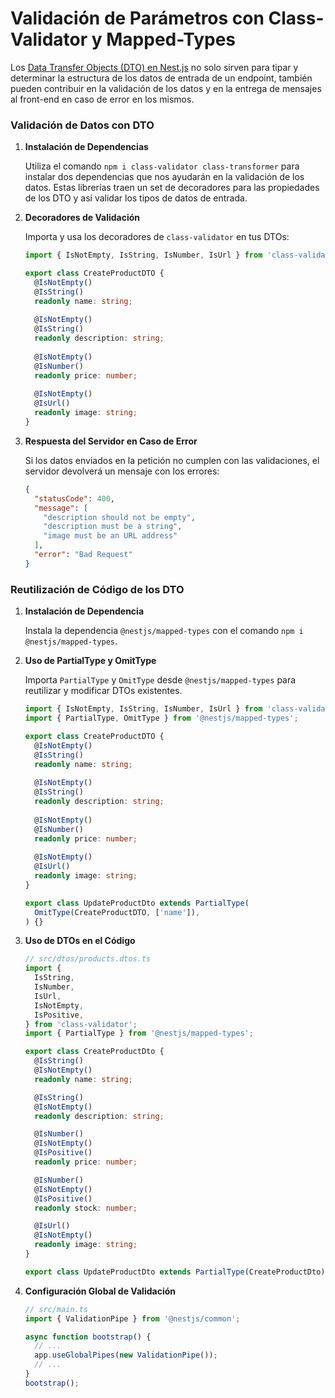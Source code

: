 # Validación de Parámetros con Class-Validator y Mapped-Types

Los [Data Transfer Objects (DTO) en Nest.js](013%20-%20Data%20Transfer%20Objects%20(DTO)%20en%20Nest.js.md) no solo sirven para tipar y determinar la estructura de los datos de entrada de un endpoint, también pueden contribuir en la validación de los datos y en la entrega de mensajes al front-end en caso de error en los mismos.

### Validación de Datos con DTO

1. **Instalación de Dependencias**

   Utiliza el comando `npm i class-validator class-transformer` para instalar dos dependencias que nos ayudarán en la validación de los datos. Estas librerías traen un set de decoradores para las propiedades de los DTO y así validar los tipos de datos de entrada.

2. **Decoradores de Validación**

   Importa y usa los decoradores de `class-validator` en tus DTOs:

   ```typescript
   import { IsNotEmpty, IsString, IsNumber, IsUrl } from 'class-validator';

   export class CreateProductDTO {
     @IsNotEmpty()
     @IsString()
     readonly name: string;
     
     @IsNotEmpty()
     @IsString()
     readonly description: string;
     
     @IsNotEmpty()
     @IsNumber()
     readonly price: number;
     
     @IsNotEmpty()
     @IsUrl()
     readonly image: string;
   }
   ```

3. **Respuesta del Servidor en Caso de Error**

   Si los datos enviados en la petición no cumplen con las validaciones, el servidor devolverá un mensaje con los errores:

   ```json
   {
     "statusCode": 400,
     "message": [
       "description should not be empty",
       "description must be a string",
       "image must be an URL address"
     ],
     "error": "Bad Request"
   }
   ```

### Reutilización de Código de los DTO

1. **Instalación de Dependencia**

   Instala la dependencia `@nestjs/mapped-types` con el comando `npm i @nestjs/mapped-types`.

2. **Uso de PartialType y OmitType**

   Importa `PartialType` y `OmitType` desde `@nestjs/mapped-types` para reutilizar y modificar DTOs existentes.

   ```typescript
   import { IsNotEmpty, IsString, IsNumber, IsUrl } from 'class-validator';
   import { PartialType, OmitType } from '@nestjs/mapped-types';

   export class CreateProductDTO {
     @IsNotEmpty()
     @IsString()
     readonly name: string;
     
     @IsNotEmpty()
     @IsString()
     readonly description: string;
     
     @IsNotEmpty()
     @IsNumber()
     readonly price: number;
     
     @IsNotEmpty()
     @IsUrl()
     readonly image: string;
   }

   export class UpdateProductDto extends PartialType(
     OmitType(CreateProductDTO, ['name']),
   ) {}
   ```

3. **Uso de DTOs en el Código**

   ```typescript
   // src/dtos/products.dtos.ts
   import {
     IsString,
     IsNumber,
     IsUrl,
     IsNotEmpty,
     IsPositive,
   } from 'class-validator';
   import { PartialType } from '@nestjs/mapped-types';

   export class CreateProductDto {
     @IsString()
     @IsNotEmpty()
     readonly name: string;

     @IsString()
     @IsNotEmpty()
     readonly description: string;

     @IsNumber()
     @IsNotEmpty()
     @IsPositive()
     readonly price: number;

     @IsNumber()
     @IsNotEmpty()
     @IsPositive()
     readonly stock: number;

     @IsUrl()
     @IsNotEmpty()
     readonly image: string;
   }

   export class UpdateProductDto extends PartialType(CreateProductDto) {}
   ```

4. **Configuración Global de Validación**

   ```typescript
   // src/main.ts
   import { ValidationPipe } from '@nestjs/common';

   async function bootstrap() {
     // ...
     app.useGlobalPipes(new ValidationPipe());
     // ...
   }
   bootstrap();
   ```
